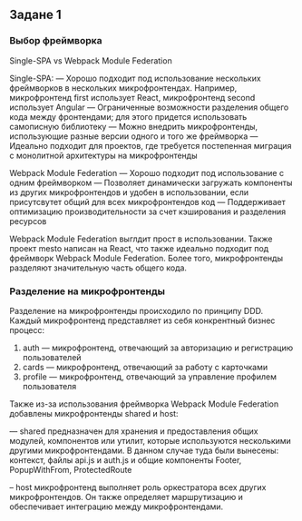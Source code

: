 ## Задане 1

### Выбор фреймворка

Single-SPA vs Webpack Module Federation

Single-SPA:
— Хорошо подходит под использование нескольких фреймворков в нескольких микрофронтендах. Например, микрофронтенд first использует React, микрофронтенд second использует Angular
— Ограниченные возможности разделения общего кода между фронтендами; для этого придется использовать самописную библиотеку
— Можно внедрить микрофронтенды, использующие разные версии одного и того же фреймворка
— Идеально подходит для проектов, где требуется постепенная миграция с монолитной архитектуры на микрофронтенды


Webpack Module Federation
— Хорошо подходит под использование с одним фреймворком
— Позволяет динамически загружать компоненты из других микрофронтендов и удобен в использовании, если присутсвутет общий для всех микрофронтендов код
— Поддерживает оптимизацию производительности за счет кэширования и разделения ресурсов

Webpack Module Federation выглдит прост в использовании. Также проект mesto написан на React, что также идеально подходит под фреймворк Webpack Module Federation. Более того, микрофронтенды разделяют значительную часть общего кода. 

### Разделение на микрофронтенды

Разделение на микрофронтенды происходило по принципу DDD. Каждый микрофронтенд представляет из себя конкрентный бизнес процесс:
1) auth — микрофронтенд, отвечающий за авторизацию и регистрацию пользователей
2) cards — микрофронтенд, отвечающий за работу с карточками
3) profile — микрофронтенд, отвечающий за управление профилем пользователя

Также из-за использования фреймворка Webpack Module Federation добавлены микрофронтенды shared и host:

— shared предназначен для хранения и предоставления общих модулей, компонентов или утилит, которые используются несколькими другими микрофронтендами. В данном случае туда были вынесены: контекст, файлы api.js и auth.js и общие компоненты Footer, PopupWithFrom, ProtectedRoute

– host микрофронтенд выполняет роль оркестратора всех других микрофронтендов. Он также определяет маршрутизацию и обеспечивает интеграцию между микрофронтендами.


